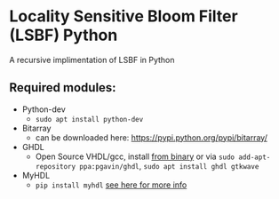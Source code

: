 # Locality Sensitive Bloom Filter (LSBF) Python
A recursive implimentation of LSBF in Python

## Required modules:
- Python-dev
  - ``sudo apt install python-dev``
- Bitarray
  - can be downloaded here: https://pypi.python.org/pypi/bitarray/
- GHDL
  - Open Source VHDL/gcc, install [from binary](http://ghdl.free.fr/site/pmwiki.php?n=Main.Installation) or via ``sudo add-apt-repository ppa:pgavin/ghdl``, ``sudo apt install ghdl gtkwave`` 
- MyHDL
  - ``pip install myhdl`` [see here for more info](http://www.myhdl.org)
